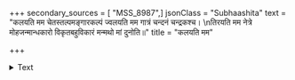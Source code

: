 +++
secondary_sources = [ "MSS_8987",]
jsonClass = "Subhaashita"
text = "कलयति मम चेतस्तल्पमङ्गारकल्पं ज्वलयति मम गात्रं चन्दनं चन्द्रकश्च।  \nतिरयति मम नेत्रे मोहजन्मान्धकारो विकृतबहुविकारं मन्मथो मां दुनोति॥"
title = "कलयति मम"

+++

<details><summary>Text</summary>

कलयति मम चेतस्तल्पमङ्गारकल्पं ज्वलयति मम गात्रं चन्दनं चन्द्रकश्च।  
तिरयति मम नेत्रे मोहजन्मान्धकारो विकृतबहुविकारं मन्मथो मां दुनोति॥
</details>
